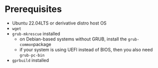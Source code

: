 # Prerequisites
* Ubuntu 22.04LTS or derivative distro host OS
* `wget`
* `grub-mkrescue` installed
    * on Debian-based systems without GRUB, install the `grub-common`package
    * if your system is using UEFI instead of BIOS, then you also need `grub-pc-bin`
* `gprbuild` installed

